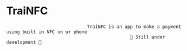 # TraiNFC

                                  TraiNFC is an app to make a payment using built in NFC on ur phone
                                                  💖 Still under development 💖


